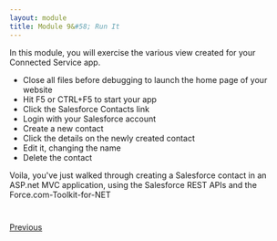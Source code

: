 ```yaml
---
layout: module
title: Module 9&#58; Run It
---
```


In this module, you will exercise the various view created for your Connected Service app.

* Close all files before debugging to launch the home page of your website
* Hit F5 or CTRL+F5 to start your app
* Click the Salesforce Contacts link
* Login with your Salesforce account
* Create a new contact
* Click the details on the newly created contact
* Edit it, changing the name
* Delete the contact

Voila, you've just walked through creating a Salesforce contact in an ASP.net MVC application, using the Salesforce REST APIs and the Force.com-Toolkit-for-NET





<div class="row" style="margin-top:40px;">
<div class="col-sm-12">
<a href="create-view.html" class="btn btn-default"><i class="glyphicon glyphicon-chevron-left"></i> Previous</a>
</div>
</div>
